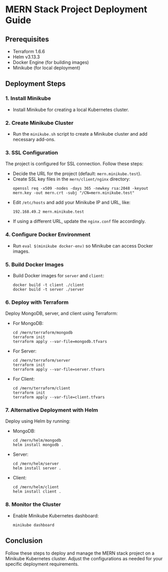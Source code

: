 # MERN Stack Project Deployment Guide

## Prerequisites
- Terraform 1.6.6
- Helm v3.13.3
- Docker Engine (for building images)
- Minikube (for local deployment)

## Deployment Steps

### 1. Install Minikube
   - Install Minikube for creating a local Kubernetes cluster.

### 2. Create Minikube Cluster
   - Run the `minikube.sh` script to create a Minikube cluster and add necessary add-ons.

### 3. SSL Configuration
   The project is configured for SSL connection. Follow these steps:
   - Decide the URL for the project (default: `mern.minikube.test`). 
   - Create SSL key files in the `mern/client/nginx` directory:
     ```
     openssl req -x509 -nodes -days 365 -newkey rsa:2048 -keyout mern.key -out mern.crt -subj "/CN=mern.minikube.test"
     ```
   - Edit `/etc/hosts` and add your Minikube IP and URL, like:
     ```
     192.168.49.2 mern.minikube.test
     ```
   - If using a different URL, update the `nginx.conf` file accordingly.

### 4. Configure Docker Environment
   - Run `eval $(minikube docker-env)` so Minikube can access Docker images.

### 5. Build Docker Images
   - Build Docker images for `server` and `client`:
     ```
     docker build -t client ./client
     docker build -t server ./server
     ```

### 6. Deploy with Terraform
   Deploy MongoDB, server, and client using Terraform:
   - For MongoDB:
     ```
     cd /mern/terraform/mongodb
     terraform init
     terraform apply --var-file=mongodb.tfvars
     ```
   - For Server:
     ```
     cd /mern/terraform/server
     terraform init
     terraform apply --var-file=server.tfvars
     ```
   - For Client:
     ```
     cd /mern/terraform/client
     terraform init
     terraform apply --var-file=client.tfvars
     ```

### 7. Alternative Deployment with Helm
   Deploy using Helm by running:
   - MongoDB:
     ```
     cd /mern/helm/mongodb
     helm install mongodb .
     ```
   - Server:
     ```
     cd /mern/helm/server
     helm install server .
     ```
   - Client:
     ```
     cd /mern/helm/client
     helm install client .
     ```

### 8. Monitor the Cluster
   - Enable Minikube Kubernetes dashboard:
     ```
     minikube dashboard
     ```

## Conclusion
Follow these steps to deploy and manage the MERN stack project on a Minikube Kubernetes cluster. Adjust the configurations as needed for your specific deployment requirements.
